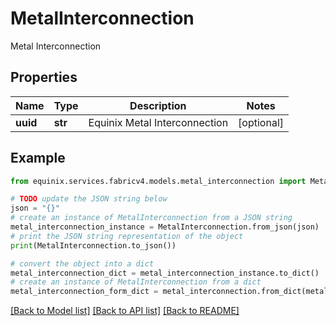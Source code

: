# MetalInterconnection

Metal Interconnection

## Properties

Name | Type | Description | Notes
------------ | ------------- | ------------- | -------------
**uuid** | **str** | Equinix Metal Interconnection | [optional] 

## Example

```python
from equinix.services.fabricv4.models.metal_interconnection import MetalInterconnection

# TODO update the JSON string below
json = "{}"
# create an instance of MetalInterconnection from a JSON string
metal_interconnection_instance = MetalInterconnection.from_json(json)
# print the JSON string representation of the object
print(MetalInterconnection.to_json())

# convert the object into a dict
metal_interconnection_dict = metal_interconnection_instance.to_dict()
# create an instance of MetalInterconnection from a dict
metal_interconnection_form_dict = metal_interconnection.from_dict(metal_interconnection_dict)
```
[[Back to Model list]](../README.md#documentation-for-models) [[Back to API list]](../README.md#documentation-for-api-endpoints) [[Back to README]](../README.md)


